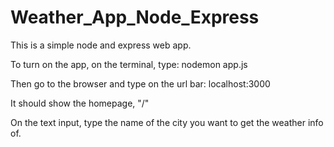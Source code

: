 # Weather_App_Node_Express

This is a simple node and express web app.

To turn on the app, on the terminal, type: nodemon app.js

Then go to the browser and type on the url bar: localhost:3000

It should show the homepage, "/"

On the text input, type the name of the city you want to get the weather info of.
